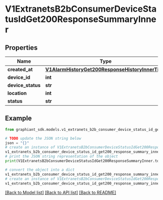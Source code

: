 # V1ExtranetsB2bConsumerDeviceStatusIdGet200ResponseSummaryInner


## Properties

Name | Type | Description | Notes
------------ | ------------- | ------------- | -------------
**created_at** | [**V1AlarmHistoryGet200ResponseHistoryInnerTime**](V1AlarmHistoryGet200ResponseHistoryInnerTime.md) |  | [optional] 
**device_id** | **int** |  | [optional] 
**device_status** | **str** |  | [optional] 
**location** | **int** |  | [optional] 
**status** | **str** |  | [optional] 

## Example

```python
from graphiant_sdk.models.v1_extranets_b2b_consumer_device_status_id_get200_response_summary_inner import V1ExtranetsB2bConsumerDeviceStatusIdGet200ResponseSummaryInner

# TODO update the JSON string below
json = "{}"
# create an instance of V1ExtranetsB2bConsumerDeviceStatusIdGet200ResponseSummaryInner from a JSON string
v1_extranets_b2b_consumer_device_status_id_get200_response_summary_inner_instance = V1ExtranetsB2bConsumerDeviceStatusIdGet200ResponseSummaryInner.from_json(json)
# print the JSON string representation of the object
print(V1ExtranetsB2bConsumerDeviceStatusIdGet200ResponseSummaryInner.to_json())

# convert the object into a dict
v1_extranets_b2b_consumer_device_status_id_get200_response_summary_inner_dict = v1_extranets_b2b_consumer_device_status_id_get200_response_summary_inner_instance.to_dict()
# create an instance of V1ExtranetsB2bConsumerDeviceStatusIdGet200ResponseSummaryInner from a dict
v1_extranets_b2b_consumer_device_status_id_get200_response_summary_inner_from_dict = V1ExtranetsB2bConsumerDeviceStatusIdGet200ResponseSummaryInner.from_dict(v1_extranets_b2b_consumer_device_status_id_get200_response_summary_inner_dict)
```
[[Back to Model list]](../README.md#documentation-for-models) [[Back to API list]](../README.md#documentation-for-api-endpoints) [[Back to README]](../README.md)


